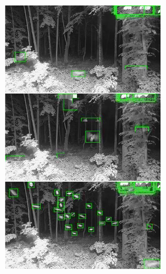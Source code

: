 ![20200627-222942-225947](in/20200627/20200627-222942-225947_0_.jpg)
![20200627-225952-232957](in/20200627/20200627-225952-232957_0_.jpg)
![20200627-233002-000002](in/20200627/20200627-233002-000002_0_.jpg)
